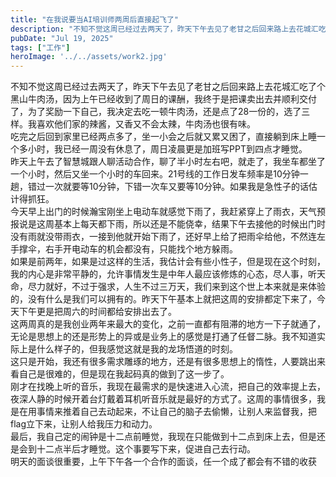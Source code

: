 ```yaml
---
title: "在我说要当AI培训师两周后直接起飞了"
description: "不知不觉这周已经过去两天了，昨天下午去见了老甘之后回来路上去花城汇吃了个黑山牛肉汤，因为上午已经收到了周日的课 [&hellip;]"
pubDate: "Jul 19, 2025"
tags: ["工作"]
heroImage: '../../assets/work2.jpg'
---
```


不知不觉这周已经过去两天了，昨天下午去见了老甘之后回来路上去花城汇吃了个黑山牛肉汤，因为上午已经收到了周日的课酬，我终于是把课卖出去并顺利交付了，为了奖励一下自己，我决定去吃一顿牛肉汤，还是点了28一份的，选了三样。我喜欢他们家的辣酱，又香又不会太辣，牛肉汤也很有味。  
吃完之后回到家里已经两点多了，坐一小会之后就又累又困了，直接躺到床上睡一个多小时，我已经一周没有休息了，周日凌晨更是加班写PPT到四点才睡觉。  
昨天上午去了智慧城跟人聊活动合作，聊了半小时左右吧，就走了，我坐车都坐了一个小时，然后又坐一个小时的车回来。21号线的工作日发车频率是10分钟一趟，错过一次就要等10分钟，下错一次车又要等10分钟。如果我是急性子的话估计得抓狂。  
今天早上出门的时候瀚宝刚坐上电动车就感觉下雨了，我赶紧穿上了雨衣，天气预报说是这周基本上每天都下雨，所以还是不能侥幸，结果下午去接他的时候出门时没有雨就没带雨衣，一接到他就开始下雨了，还好早上给了把雨伞给他，不然连左手撑伞，右手开电动车的机会都没有，只能找个地方躲雨。  
如果是前两年，如果是过这样的生活，我估计会有些小性子，但是现在这个时刻，我的内心是非常平静的，允许事情发生是中年人最应该修炼的心态，尽人事，听天命，尽力就好，不过于强求，人生不过三万天，我们来到这个世上本来就是来体验的，没有什么是我们可以拥有的。昨天下午基本上就把这周的安排都定下来了，今天下午更是把周六的时间都给安排出去了。  
这两周真的是我创业两年来最大的变化，之前一直都有阻滞的地方一下子就通了，无论是思想上的还是形势上的异或是业务上的感觉是打通了任督二脉。我不知道实际上是什么样子的，但我感觉这就是我的龙场悟道的时刻。  
这只是开始，我还有很多需求雕琢的地方，还是有很多思想上的惰性，人要跳出来看自己是很难的，但是现在我起码真的做到了这一步了。  
刚才在找晚上听的音乐，我现在最需求的是快速进入心流，把自己的效率提上去，夜深人静的时候开着台灯戴着耳机听音乐就是最好的方式了。这周的事情很多，我是在用事情来推着自己去动起来，不让自己的脑子去偷懒，让别人来监督我，把flag立下来，让别人给我压力和动力。  
最后，我自己定的闹钟是十二点前睡觉，我现在只能做到十二点到床上去，但是还是会到十二点半后才睡觉。这个事要写下来，促进自己去行动。  
明天的面谈很重要，上午下午各一个合作的面谈，任一个成了都会有不错的收获